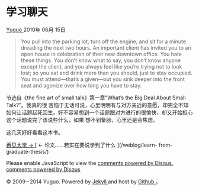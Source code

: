#  学习聊天

[ Yuguo ](http://yuguo.us) 2010年 06月 15日

> You pull into the parking lot, turn off the engine, and sit for a minute
dreading the next two hours. An important client has invited you to an open
house in celebration of their new downtown office. You hate these things. You
don’t know what to say, you don’t know anyone except the client, and you
always feel like you’re trying not to look lost; so you eat and drink more
than you should, just to stay occupied. You must attend—that’s a given—but you
sink deeper into the front seat and agonize over how long you have to stay.

节选自《the fine art of small talk》第一章“What’s the Big Deal About Small Talk?”。我真的很
苦恼于无话可说，心里明明有与对方亲近的意愿，却完全不知如何让话题起死回生。好不容易想到一个话题跟对方进行的很愉快，却又开始担心这个话题说完了该说些什么，如果
想不到备胎，心里还是会焦虑。

这几天好好看看这本书。

[ 再见大学 → ](/weblog/farewell-my-college/) [ ← 论文……若实在要说学到了什么 ](/weblog/learn-
from-graduate-thesis/)

Please enable JavaScript to view the [ comments powered by Disqus.
](http://disqus.com/?ref_noscript) [ comments powered by  Disqus
](http://disqus.com)

© 2009 – 2014 Yuguo. Powered by [ Jekyll ](https://github.com/mojombo/jekyll)
and host by [ Github ](https://github.com/yuguo) 。


